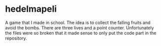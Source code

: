 # hedelmapeli
A game that I made in school. The idea is to collect the falling fruits and avoid the bombs. There are three lives and a point counter. Unfortunately the files were so broken that it made sense to only put the code part in the repository.
